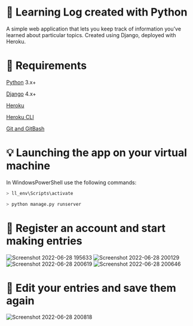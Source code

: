 # 🐍 Learning Log created with Python
A simple web application that lets you keep track of information you’ve learned about particular topics. Created using Django, deployed with Heroku.

# 🔧 Requirements 

[Python](https://www.python.org/) 3.x+

[Django](https://www.djangoproject.com/) 4.x+

[Heroku](https://www.heroku.com/platform)

[Heroku CLI](https://devcenter.heroku.com/articles/heroku-cli)

[Git and GitBash](https://git-scm.com/download/win)


# 💡 Launching the app on your virtual machine

In WindowsPowerShell use the following commands:

```bash
> ll_env\Scripts\activate

> python manage.py runserver
```



# 📖  Register an account and start making entries 


![Screenshot 2022-06-28 195633](https://user-images.githubusercontent.com/78863735/176261310-7f539c79-0269-4630-b898-18455bf1ecd9.png)
![Screenshot 2022-06-28 200129](https://user-images.githubusercontent.com/78863735/176262095-22157b5c-a270-4d50-8b3f-546a0a980e44.png)
![Screenshot 2022-06-28 200619](https://user-images.githubusercontent.com/78863735/176263525-12058f9d-5cff-4963-9441-93243a0d6093.png)
![Screenshot 2022-06-28 200646](https://user-images.githubusercontent.com/78863735/176263546-e38efe35-56a5-4d1f-8224-feb135a8188d.png)


# 🔧 Edit your entries and save them again 

![Screenshot 2022-06-28 200818](https://user-images.githubusercontent.com/78863735/176264150-8055a94f-815c-44da-83b3-afc531890fe7.png)




